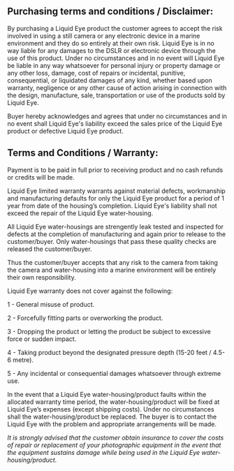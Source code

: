 ## Purchasing terms and conditions / Disclaimer:

By purchasing a Liquid Eye product the customer agrees to accept the risk involved in using a still camera or any electronic device in a marine environment and they do so entirely at their own risk.
Liquid Eye is in no way liable for any damages to the DSLR or electronic device through the use of this product.
Under no circumstances and in no event will Liquid Eye be liable in any way whatsoever for personal injury or property damage or any other loss, damage, cost of repairs or incidental, punitive, consequential, or liquidated damages of any kind, whether based upon warranty, negligence or any other cause of action arising in connection with the design, manufacture, sale, transportation or use of the products sold by Liquid Eye.

Buyer hereby acknowledges and agrees that under no circumstances and in no event shall Liquid Eye's liability exceed the sales price of the Liquid Eye product or defective Liquid Eye product.

## Terms and Conditions / Warranty:

Payment is to be paid in full prior to receiving product and no cash refunds or credits will be made.

Liquid Eye limited warranty warrants against material defects, workmanship and manufacturing defaults for only the Liquid Eye product for a period of 1 year from date of the housing’s completion. Liquid Eye's liability shall not exceed the repair of the Liquid Eye water-housing.

All Liquid Eye water-housings are strengently leak tested and inspected for defects at the completion of manufacturing and again prior to release to the customer/buyer. Only water-housings that pass these quality checks are released the customer/buyer.

Thus the customer/buyer accepts that any risk to the camera from taking the camera and water-housing into a marine environment will be entirely their own responsibility.

Liquid Eye warranty does not cover against the following:

1 - General misuse of product.

2 - Forcefully fitting parts or overworking the product.

3 - Dropping the product or letting the product be subject to excessive force or sudden impact.

4 - Taking product beyond the designated pressure depth (15-20 feet / 4.5-6 metre).

5 - Any incidental or consequential damages whatsoever through extreme use.

In the event that a Liquid Eye water-housing/product faults within the allocated warranty time period, the water-housing/product will be fixed at Liquid Eye’s expenses (except shipping costs).
Under no circumstances shall the water-housing/product be replaced.
The buyer is to contact the Liquid Eye with the problem and appropriate arrangements will be made.

_It is strongly advised that the customer obtain insurance to cover the costs of repair or replacement of your photographic equipment in the event that the equipment sustains damage while being used in the Liquid Eye water-housing/product._
